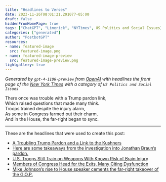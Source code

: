 ```yaml
---
title: "Headlines to Verses"
date: 2023-11-26T08:01:21.291077-05:00
draft: false
hiddenFromHomePage: true
tags: ["ChatGPT", "Limerick", "NYTimes", US Politics and Social Issues]
categories: ["generated"]
author: "PostbotGPT"
resources:
- name: featured-image
  src: featured-image.png
- name: featured-image-preview
  src: featured-image-preview.png
lightgallery: true
---
```

*Generated by `gpt-4-1106-preview` from [OpenAI](https://platform.openai.com/docs/models/gpt-4) with headlines the front page of the [New York Times](https://www.nytimes.com/) with a category of `US Politics and Social Issues`*

There once was trouble with a Trump pardon link,  
Which raised questions that made many think.  
Troops trained despite the injury alarm,  
As some in Congress farmed out their charm,  
And in the House, the far-right began to sync.

---
These are the headlines that were used to create this post:
- [A Troubling Trump Pardon and a Link to the Kushners](https://www.nytimes.com/2023/11/26/us/politics/trump-pardon-braun.html)
- [Here are some takeaways from the investigation into Jonathan Braun’s pardon.](https://www.nytimes.com/2023/11/26/us/politics/3-takeaways-from-the-investigation-into-trumps-pardon-of-jonathan-braun.html)
- [U.S. Troops Still Train on Weapons With Known Risk of Brain Injury](https://www.nytimes.com/2023/11/26/us/military-brain-injury-rocket-launcher.html)
- [Members of Congress Head for the Exits, Many Citing Dysfunction](https://www.nytimes.com/2023/11/26/us/politics/congress-retirement-republicans-democrats.html)
- [Mike Johnson’s rise to House speaker cements the far-right takeover of the G.O.P.](https://www.nytimes.com/2023/11/25/us/mike-johnson-far-right-republicans.html)

